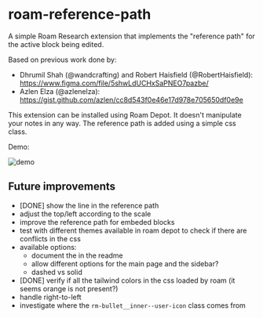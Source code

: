 # roam-reference-path

A simple Roam Research extension that implements the "reference path" for the active block being edited.

Based on previous work done by:

- Dhrumil Shah (@wandcrafting) and Robert Haisfield (@RobertHaisfield): https://www.figma.com/file/5shwLdUCHxSaPNEO7pazbe/
- Azlen Elza (@azlenelza): https://gist.github.com/azlen/cc8d543f0e46e17d978e705650df0e9e

This extension can be installed using Roam Depot. It doesn't manipulate your notes in any way. The reference path is added using a simple css class.

Demo:

![demo](https://user-images.githubusercontent.com/2184309/181415565-16188619-f6c7-4fc4-a467-3b80c40b2a4a.jpg)

## Future improvements

- [DONE] show the line in the reference path
- adjust the top/left according to the scale
- improve the reference path for embeded blocks
- test with different themes available in roam depot to check if there are conflicts in the css
- available options:
  * document the in the readme
  * allow different options for the main page and the sidebar? 
  * dashed vs solid
- [DONE] verify if all the tailwind colors in the css loaded by roam (it seems orange is not present?)
- handle right-to-left
- investigate where the `rm-bullet__inner--user-icon` class comes from